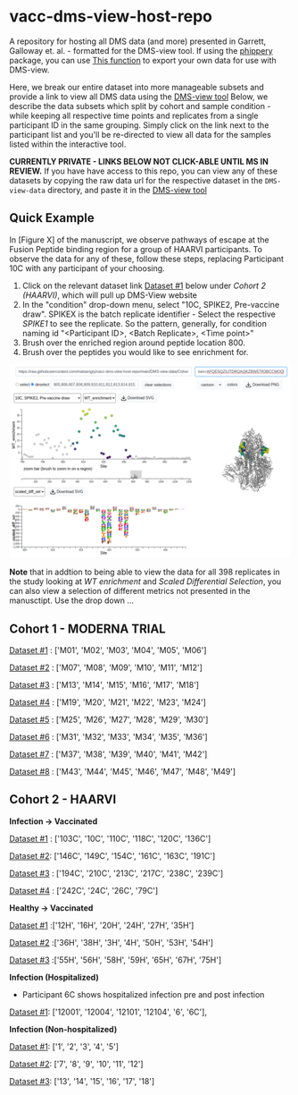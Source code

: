 # vacc-dms-view-host-repo

A repository for hosting all DMS data (and more) presented in Garrett, Galloway et. al. - formatted for the DMS-view tool. If using the [phippery]() package, you can use [This function]() to export your own data for use with DMS-view.

Here, we break our entire dataset into more manageable subsets and provide a link to view all DMS data using the [DMS-view tool](https://dms-view.github.io/docs/tutorial.html)
Below, we describe the data subsets which split by cohort and sample condition - while keeping all respective time points and replicates from a single participant ID in the same grouping. Simply click on the link next to the participant list and you'll be re-directed to view all data for the samples listed within the interactive tool. 

**CURRENTLY PRIVATE - LINKS BELOW NOT CLICK-ABLE UNTIL MS IN REVIEW.** If you have have access to this repo, you can view any of these datasets by copying the raw data url for the respective dataset in the `DMS-view-data` directory, and paste it in the [DMS-view tool](https://dms-view.github.io/docs/tutorial.html)

## Quick Example

In [Figure X] of the manuscript, we observe pathways of escape at the Fusion Peptide binding region
for a group of HAARVI participants. To observe the data for any of these, follow these steps, replacing Participant 10C with any participant of your choosing.

1. Click on the relevant dataset link [Dataset #1]() below under *Cohort 2 (HAARVI)*, which will pull up DMS-View website
2. In the "condition" drop-down menu, select "10C, SPIKE2, Pre-vaccine draw". SPIKEX is the batch replicate identifier - Select the respective *SPIKE1* to see the replicate. So the pattern, generally, for condition naming id "\<Participant ID\>, \<Batch Replicate\>, \<Time point\>"
3. Brush over the enriched region around peptide location 800.
4. Brush over the peptides you would like to see enrichment for.

<p>
  <img src="screenshots/10-C-Pre.png" width="600">
</p>

**Note** that in addtion to being able to view the data for all 398 replicates in the study looking at *WT enrichment* and *Scaled Differential Selection*, you can also view a selection of different metrics not presented in the manusctipt. Use the drop down ...


## Cohort 1 - MODERNA TRIAL

[Dataset #1](https://dms-view.github.io/?markdown-url=https%3A%2F%2Fraw.githubusercontent.com%2Fmatsengrp%2Fvacc-dms-view-host-repo%2Fmain%2FREADME.md&data-url=https%3A%2F%2Fraw.githubusercontent.com%2Fmatsengrp%2Fvacc-dms-view-host-repo%2Fmain%2FDMS-view-data%2FCohort-1---Moderna-Vaccinated-%25231.csv%3Ftoken%3DAFQESQ4KZUXDRURXIBGFFITBKTJRG&condition=M01%2C+SPIKE1%2C+119+Days+post-vaccination&site_metric=site_WT_enrichment&mutation_metric=mut_scaled_diff_sel&selected_sites=&protein-data-color=&protein-other-color=&pdb-url=https%3A%2F%2Fraw.githubusercontent.com%2Fmatsengrp%2Fvacc-dms-view-host-repo%2Fmain%2FDMS-view-data%2F6vxx.pdb) : ['M01', 'M02', 'M03', 'M04', 'M05', 'M06']

[Dataset #2](https://dms-view.github.io/?markdown-url=https%3A%2F%2Fraw.githubusercontent.com%2Fmatsengrp%2Fvacc-dms-view-host-repo%2Fmain%2FREADME.md&data-url=https%3A%2F%2Fraw.githubusercontent.com%2Fmatsengrp%2Fvacc-dms-view-host-repo%2Fmain%2FDMS-view-data%2FCohort-1---Moderna-Vaccinated-%25232.csv&condition=M07%2C+SPIKE1%2C+119+Days+post-vaccination&site_metric=site_WT_enrichment&mutation_metric=mut_scaled_diff_sel&selected_sites=1139%2C1140%2C1141%2C1142%2C1143%2C1144%2C1145%2C1146%2C1147%2C1148%2C1149%2C1150%2C1151%2C1152%2C1153%2C1154%2C1155%2C1156%2C1157%2C1158%2C1159%2C1160%2C1161%2C1162%2C1163%2C1164%2C1165&protein-data-color=&protein-other-color=&pdb-url=https%3A%2F%2Fraw.githubusercontent.com%2Fmatsengrp%2Fvacc-dms-view-host-repo%2Fmain%2FDMS-view-data%2F6vxx.pdb) : ['M07', 'M08', 'M09', 'M10', 'M11', 'M12']

[Dataset #3](https://dms-view.github.io/?markdown-url=https%3A%2F%2Fraw.githubusercontent.com%2Fmatsengrp%2Fvacc-dms-view-host-repo%2Fmain%2FREADME.md&data-url=https%3A%2F%2Fraw.githubusercontent.com%2Fmatsengrp%2Fvacc-dms-view-host-repo%2Fmain%2FDMS-view-data%2FCohort-1---Moderna-Vaccinated-%25233.csv&condition=M13%2C+SPIKE1%2C+119+Days+post-vaccination&site_metric=site_WT_enrichment&mutation_metric=mut_scaled_diff_sel&selected_sites=1161&protein-data-color=&protein-other-color=&pdb-url=https%3A%2F%2Fraw.githubusercontent.com%2Fmatsengrp%2Fvacc-dms-view-host-repo%2Fmain%2FDMS-view-data%2F6vxx.pdb) : ['M13', 'M14', 'M15', 'M16', 'M17', 'M18']

[Dataset #4](https://dms-view.github.io/?markdown-url=https%3A%2F%2Fraw.githubusercontent.com%2Fmatsengrp%2Fvacc-dms-view-host-repo%2Fmain%2FREADME.md&data-url=https%3A%2F%2Fraw.githubusercontent.com%2Fmatsengrp%2Fvacc-dms-view-host-repo%2Fmain%2FDMS-view-data%2FCohort-1---Moderna-Vaccinated-%25234.csv&condition=M19%2C+SPIKE1%2C+119+Days+post-vaccination&site_metric=site_WT_enrichment&mutation_metric=mut_scaled_diff_sel&selected_sites=&protein-data-color=&protein-other-color=&pdb-url=https%3A%2F%2Fraw.githubusercontent.com%2Fmatsengrp%2Fvacc-dms-view-host-repo%2Fmain%2FDMS-view-data%2F6vxx.pdb) : ['M19', 'M20', 'M21', 'M22', 'M23', 'M24']

[Dataset #5](https://dms-view.github.io/?markdown-url=https%3A%2F%2Fraw.githubusercontent.com%2Fmatsengrp%2Fvacc-dms-view-host-repo%2Fmain%2FREADME.md&data-url=https%3A%2F%2Fraw.githubusercontent.com%2Fmatsengrp%2Fvacc-dms-view-host-repo%2Fmain%2FDMS-view-data%2FCohort-1---Moderna-Vaccinated-%25235.csv&condition=M25%2C+SPIKE1%2C+119+Days+post-vaccination&site_metric=site_WT_enrichment&mutation_metric=mut_scaled_diff_sel&selected_sites=785&protein-data-color=&protein-other-color=&pdb-url=https%3A%2F%2Fraw.githubusercontent.com%2Fmatsengrp%2Fvacc-dms-view-host-repo%2Fmain%2FDMS-view-data%2F6vxx.pdb) : ['M25', 'M26', 'M27', 'M28', 'M29', 'M30']

[Dataset #6](https://dms-view.github.io/?markdown-url=https%3A%2F%2Fraw.githubusercontent.com%2Fmatsengrp%2Fvacc-dms-view-host-repo%2Fmain%2FREADME.md&data-url=https%3A%2F%2Fraw.githubusercontent.com%2Fmatsengrp%2Fvacc-dms-view-host-repo%2Fmain%2FDMS-view-data%2FCohort-1---Moderna-Vaccinated-%25236.csv&condition=M31%2C+SPIKE1%2C+119+Days+post-vaccination&site_metric=site_WT_enrichment&mutation_metric=mut_scaled_diff_sel&selected_sites=1183&protein-data-color=&protein-other-color=&pdb-url=https%3A%2F%2Fraw.githubusercontent.com%2Fmatsengrp%2Fvacc-dms-view-host-repo%2Fmain%2FDMS-view-data%2F6vxx.pdb) : ['M31', 'M32', 'M33', 'M34', 'M35', 'M36']

[Dataset #7](https://dms-view.github.io/?markdown-url=https%3A%2F%2Fraw.githubusercontent.com%2Fmatsengrp%2Fvacc-dms-view-host-repo%2Fmain%2FREADME.md&data-url=https%3A%2F%2Fraw.githubusercontent.com%2Fmatsengrp%2Fvacc-dms-view-host-repo%2Fmain%2FDMS-view-data%2FCohort-1---Moderna-Vaccinated-%25237.csv&condition=M37%2C+SPIKE1%2C+119+Days+post-vaccination&site_metric=site_WT_enrichment&mutation_metric=mut_scaled_diff_sel&selected_sites=293&protein-data-color=&protein-other-color=&pdb-url=https%3A%2F%2Fraw.githubusercontent.com%2Fmatsengrp%2Fvacc-dms-view-host-repo%2Fmain%2FDMS-view-data%2F6vxx.pdb) : ['M37', 'M38', 'M39', 'M40', 'M41', 'M42']

[Dataset #8](https://dms-view.github.io/?markdown-url=https%3A%2F%2Fraw.githubusercontent.com%2Fmatsengrp%2Fvacc-dms-view-host-repo%2Fmain%2FREADME.md&data-url=https%3A%2F%2Fraw.githubusercontent.com%2Fmatsengrp%2Fvacc-dms-view-host-repo%2Fmain%2FDMS-view-data%2FCohort-1---Moderna-Vaccinated-%25238.csv&condition=M43%2C+SPIKE1%2C+119+Days+post-vaccination&site_metric=site_WT_enrichment&mutation_metric=mut_scaled_diff_sel&selected_sites=1145&protein-data-color=&protein-other-color=&pdb-url=https%3A%2F%2Fraw.githubusercontent.com%2Fmatsengrp%2Fvacc-dms-view-host-repo%2Fmain%2FDMS-view-data%2F6vxx.pdb) : ['M43', 'M44', 'M45', 'M46', 'M47', 'M48', 'M49']

## Cohort 2 - HAARVI

**Infection -> Vaccinated**

[Dataset #1](https://dms-view.github.io/?markdown-url=https%3A%2F%2Fraw.githubusercontent.com%2Fmatsengrp%2Fvacc-dms-view-host-repo%2Fmain%2FREADME.md&data-url=https%3A%2F%2Fraw.githubusercontent.com%2Fmatsengrp%2Fvacc-dms-view-host-repo%2Fmain%2FDMS-view-data%2FCohort-2---Infected-to-Vacc-%25231.csv&condition=103C%2C+SPIKE1%2C+Post-vaccine+draw+1&site_metric=site_WT_enrichment&mutation_metric=mut_scaled_diff_sel&selected_sites=1145&protein-data-color=&protein-other-color=&pdb-url=https%3A%2F%2Fraw.githubusercontent.com%2Fmatsengrp%2Fvacc-dms-view-host-repo%2Fmain%2FDMS-view-data%2F6vxx.pdb) : ['103C', '10C', '110C', '118C', '120C', '136C']

[Dataset #2](https://dms-view.github.io/?markdown-url=https%3A%2F%2Fraw.githubusercontent.com%2Fmatsengrp%2Fvacc-dms-view-host-repo%2Fmain%2FREADME.md&data-url=https%3A%2F%2Fraw.githubusercontent.com%2Fmatsengrp%2Fvacc-dms-view-host-repo%2Fmain%2FDMS-view-data%2FCohort-2---Infected-to-Vacc-%25232.csv&condition=146C%2C+SPIKE1%2C+Post-vaccine+draw+1&site_metric=site_WT_enrichment&mutation_metric=mut_scaled_diff_sel&selected_sites=1145&protein-data-color=&protein-other-color=&pdb-url=https%3A%2F%2Fraw.githubusercontent.com%2Fmatsengrp%2Fvacc-dms-view-host-repo%2Fmain%2FDMS-view-data%2F6vxx.pdb): ['146C', '149C', '154C', '161C', '163C', '191C']

[Dataset #3](https://dms-view.github.io/?markdown-url=https%3A%2F%2Fraw.githubusercontent.com%2Fmatsengrp%2Fvacc-dms-view-host-repo%2Fmain%2FREADME.md&data-url=https%3A%2F%2Fraw.githubusercontent.com%2Fmatsengrp%2Fvacc-dms-view-host-repo%2Fmain%2FDMS-view-data%2FCohort-2---Infected-to-Vacc-%25233.csv&condition=194C%2C+SPIKE1%2C+Post-vaccine+draw+1&site_metric=site_WT_enrichment&mutation_metric=mut_scaled_diff_sel&selected_sites=1145&protein-data-color=&protein-other-color=&pdb-url=https%3A%2F%2Fraw.githubusercontent.com%2Fmatsengrp%2Fvacc-dms-view-host-repo%2Fmain%2FDMS-view-data%2F6vxx.pdb) : ['194C', '210C', '213C', '217C', '238C', '239C']

[Dataset #4](https://dms-view.github.io/?markdown-url=https%3A%2F%2Fraw.githubusercontent.com%2Fmatsengrp%2Fvacc-dms-view-host-repo%2Fmain%2FREADME.md&data-url=https%3A%2F%2Fraw.githubusercontent.com%2Fmatsengrp%2Fvacc-dms-view-host-repo%2Fmain%2FDMS-view-data%2FCohort-2---Infected-to-Vacc-%25234.csv&condition=242C%2C+SPIKE1%2C+Post-vaccine+draw+1&site_metric=site_WT_enrichment&mutation_metric=mut_scaled_diff_sel&selected_sites=1145&protein-data-color=&protein-other-color=&pdb-url=https%3A%2F%2Fraw.githubusercontent.com%2Fmatsengrp%2Fvacc-dms-view-host-repo%2Fmain%2FDMS-view-data%2F6vxx.pdb) : ['242C', '24C', '26C', '79C']

**Healthy -> Vaccinated**

[Dataset #1](https://dms-view.github.io/?markdown-url=https%3A%2F%2Fraw.githubusercontent.com%2Fmatsengrp%2Fvacc-dms-view-host-repo%2Fmain%2FREADME.md&data-url=https%3A%2F%2Fraw.githubusercontent.com%2Fmatsengrp%2Fvacc-dms-view-host-repo%2Fmain%2FDMS-view-data%2FCohort-2---Healthy-to-Vacc-%25231.csv&condition=12H%2C+SPIKE1%2C+Post-vaccine+draw+1&site_metric=site_WT_enrichment&mutation_metric=mut_scaled_diff_sel&selected_sites=556&protein-data-color=&protein-other-color=&pdb-url=https%3A%2F%2Fraw.githubusercontent.com%2Fmatsengrp%2Fvacc-dms-view-host-repo%2Fmain%2FDMS-view-data%2F6vxx.pdb) :['12H', '16H', '20H', '24H', '27H', '35H']

[Dataset #2](https://dms-view.github.io/?markdown-url=https%3A%2F%2Fraw.githubusercontent.com%2Fmatsengrp%2Fvacc-dms-view-host-repo%2Fmain%2FREADME.md&data-url=https%3A%2F%2Fraw.githubusercontent.com%2Fmatsengrp%2Fvacc-dms-view-host-repo%2Fmain%2FDMS-view-data%2FCohort-2---Healthy-to-Vacc-%25232.csv&condition=36H%2C+SPIKE1%2C+Post-vaccine+draw+1&site_metric=site_WT_enrichment&mutation_metric=mut_scaled_diff_sel&selected_sites=821&protein-data-color=&protein-other-color=&pdb-url=https%3A%2F%2Fraw.githubusercontent.com%2Fmatsengrp%2Fvacc-dms-view-host-repo%2Fmain%2FDMS-view-data%2F6vxx.pdb) :['36H', '38H', '3H', '4H', '50H', '53H', '54H']

[Dataset #3](https://dms-view.github.io/?markdown-url=https%3A%2F%2Fraw.githubusercontent.com%2Fmatsengrp%2Fvacc-dms-view-host-repo%2Fmain%2FREADME.md&data-url=https%3A%2F%2Fraw.githubusercontent.com%2Fmatsengrp%2Fvacc-dms-view-host-repo%2Fmain%2FDMS-view-data%2FCohort-2---Healthy-to-Vacc-%25233.csv&condition=55H%2C+SPIKE1%2C+Post-vaccine+draw+1&site_metric=site_WT_enrichment&mutation_metric=mut_scaled_diff_sel&selected_sites=817&protein-data-color=&protein-other-color=&pdb-url=https%3A%2F%2Fraw.githubusercontent.com%2Fmatsengrp%2Fvacc-dms-view-host-repo%2Fmain%2FDMS-view-data%2F6vxx.pdb) :['55H', '56H', '58H', '59H', '65H', '67H', '75H']

**Infection (Hospitalized)**
* Participant 6C shows hospitalized infection pre and post infection

[Dataset #1](https://dms-view.github.io/?markdown-url=https%3A%2F%2Fraw.githubusercontent.com%2Fmatsengrp%2Fvacc-dms-view-host-repo%2Fmain%2FREADME.md&data-url=https%3A%2F%2Fraw.githubusercontent.com%2Fmatsengrp%2Fvacc-dms-view-host-repo%2Fmain%2FDMS-view-data%2FCohort-2---hospitalized-%25231.csv&condition=12001%2C+SPIKE2%2C+none&site_metric=site_WT_enrichment&mutation_metric=mut_scaled_diff_sel&selected_sites=1145&protein-data-color=&protein-other-color=&pdb-url=https%3A%2F%2Fraw.githubusercontent.com%2Fmatsengrp%2Fvacc-dms-view-host-repo%2Fmain%2FDMS-view-data%2F6vxx.pdb): ['12001', '12004', '12101', '12104', '6', '6C'], 

**Infection (Non-hospitalized)**

[Dataset #1](https://dms-view.github.io/?markdown-url=https%3A%2F%2Fraw.githubusercontent.com%2Fmatsengrp%2Fvacc-dms-view-host-repo%2Fmain%2FREADME.md&data-url=https%3A%2F%2Fraw.githubusercontent.com%2Fmatsengrp%2Fvacc-dms-view-host-repo%2Fmain%2FDMS-view-data%2FCohort-2---Healthy-to-Vacc-%25231.csv&condition=12H%2C+SPIKE1%2C+Post-vaccine+draw+1&site_metric=site_WT_enrichment&mutation_metric=mut_scaled_diff_sel&selected_sites=556&protein-data-color=&protein-other-color=&pdb-url=https%3A%2F%2Fraw.githubusercontent.com%2Fmatsengrp%2Fvacc-dms-view-host-repo%2Fmain%2FDMS-view-data%2F6vxx.pd://dms-view.github.io/?markdown-url=https%3A%2F%2Fraw.githubusercontent.com%2Fmatsengrp%2Fvacc-dms-view-host-repo%2Fmain%2FREADME.md&data-url=https%3A%2F%2Fraw.githubusercontent.com%2Fmatsengrp%2Fvacc-dms-view-host-repo%2Fmain%2FDMS-view-data%2FCohort-2---convalescent-only-%25231.csv&condition=1%2C+SPIKE1%2C+none&site_metric=site_WT_enrichment&mutation_metric=mut_scaled_diff_sel&selected_sites=815&protein-data-color=&protein-other-color=&pdb-url=https%3A%2F%2Fraw.githubusercontent.com%2Fmatsengrp%2Fvacc-dms-view-host-repo%2Fmain%2FDMS-view-data%2F6vxx.pdb): ['1', '2', '3', '4', '5']

[Dataset #2](https://dms-view.github.io/?markdown-url=https%3A%2F%2Fraw.githubusercontent.com%2Fmatsengrp%2Fvacc-dms-view-host-repo%2Fmain%2FREADME.md&data-url=https%3A%2F%2Fraw.githubusercontent.com%2Fmatsengrp%2Fvacc-dms-view-host-repo%2Fmain%2FDMS-view-data%2FCohort-2---convalescent-only-%25232.csv&condition=10%2C+SPIKE1%2C+none&site_metric=site_WT_enrichment&mutation_metric=mut_scaled_diff_sel&selected_sites=617&protein-data-color=&protein-other-color=&pdb-url=https%3A%2F%2Fraw.githubusercontent.com%2Fmatsengrp%2Fvacc-dms-view-host-repo%2Fmain%2FDMS-view-data%2F6vxx.pdb): ['7', '8', '9', '10', '11', '12']

[Dataset #3](https://dms-view.github.io/?markdown-url=https%3A%2F%2Fraw.githubusercontent.com%2Fmatsengrp%2Fvacc-dms-view-host-repo%2Fmain%2FREADME.md&data-url=https%3A%2F%2Fraw.githubusercontent.com%2Fmatsengrp%2Fvacc-dms-view-host-repo%2Fmain%2FDMS-view-data%2FCohort-2---convalescent-only-%25233.csv&condition=13%2C+SPIKE1%2C+none&site_metric=site_WT_enrichment&mutation_metric=mut_scaled_diff_sel&selected_sites=1159&protein-data-color=&protein-other-color=&pdb-url=https%3A%2F%2Fraw.githubusercontent.com%2Fmatsengrp%2Fvacc-dms-view-host-repo%2Fmain%2FDMS-view-data%2F6vxx.pdb): ['13', '14', '15', '16', '17', '18']

